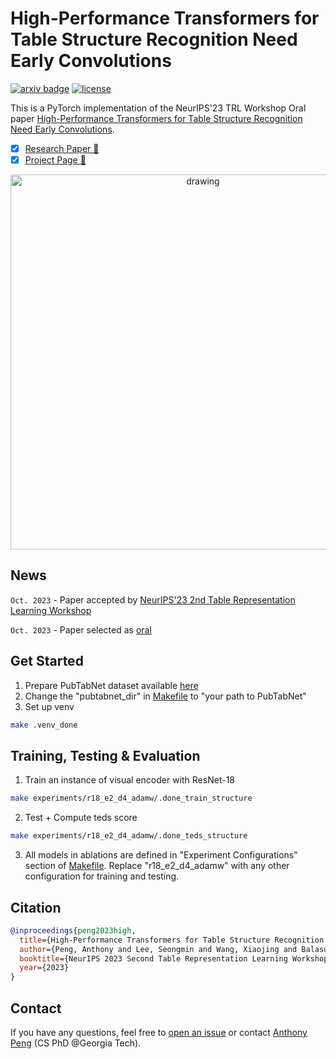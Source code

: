 # High-Performance Transformers for Table Structure Recognition Need Early Convolutions

[![arxiv badge](https://img.shields.io/badge/arXiv-2311.05565-red)](https://arxiv.org/abs/2311.05565)
[![license](https://img.shields.io/badge/License-MIT-success)](https://github.com/poloclub/wizmap/blob/main/LICENSE)

This is a PyTorch implementation of the NeurIPS'23 TRL Workshop Oral paper [High-Performance Transformers for Table Structure Recognition Need Early Convolutions](https://arxiv.org/abs/2311.05565).


- [x] <a href="https://arxiv.org/abs/2311.05565">Research Paper 📖</a>
- [x] <a href="https://shengyun-peng.github.io/tsr-convstem">Project Page 🚀</a>

<p align="center">
    <img src="imgs/pipeline.png" alt="drawing" width="600"/>
</p>

## News
`Oct. 2023` - Paper accepted by [NeurIPS'23 2nd Table Representation Learning Workshop](https://table-representation-learning.github.io/)

`Oct. 2023` - Paper selected as [oral](https://openreview.net/group?id=NeurIPS.cc/2023/Workshop/TRL)

## Get Started
1. Prepare PubTabNet dataset available [here](https://github.com/ibm-aur-nlp/PubTabNet/tree/master#getting-data)
2. Change the "pubtabnet_dir" in [Makefile](./Makefile) to "your path to PubTabNet"
3. Set up venv
```bash
make .venv_done
```

## Training, Testing & Evaluation
1. Train an instance of visual encoder with ResNet-18
```bash
make experiments/r18_e2_d4_adamw/.done_train_structure
```
2. Test + Compute teds score
```bash
make experiments/r18_e2_d4_adamw/.done_teds_structure
```
3. All models in ablations are defined in "Experiment Configurations" section of [Makefile](./Makefile). Replace "r18_e2_d4_adamw" with any other configuration for training and testing.

## Citation
```bibtex
@inproceedings{peng2023high,
  title={High-Performance Transformers for Table Structure Recognition Need Early Convolutions},
  author={Peng, Anthony and Lee, Seongmin and Wang, Xiaojing and Balasubramaniyan, Rajarajeswari Raji and Chau, Duen Horng},
  booktitle={NeurIPS 2023 Second Table Representation Learning Workshop},
  year={2023}
}
```
## Contact
If you have any questions, feel free to [open an issue](https://github.com/poloclub/tsr-convstem/issues/new) or contact [Anthony Peng](https://shengyun-peng.github.io/) (CS PhD @Georgia Tech).